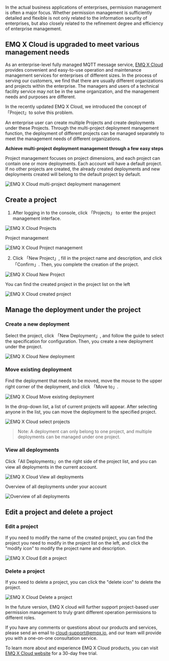 In the actual business applications of enterprises, permission management is often a major focus. Whether permission management is sufficiently detailed and flexible is not only related to the information security of enterprises, but also closely related to the refinement degree and efficiency of enterprise management.

## EMQ X Cloud is upgraded to meet various management needs

As an enterprise-level fully managed MQTT message service, [EMQ X Cloud](https://www.emqx.com/en/cloud) provides convenient and easy-to-use operation and maintenance management services for enterprises of different sizes. In the process of serving our customers, we find that there are usually different organizations and projects within the enterprise. The managers and users of a technical facility service may not be in the same organization, and the management needs and purposes are different.

In the recently updated EMQ X Cloud, we introduced the concept of 「Project」to solve this problem.

An enterprise user can create multiple Projects and create deployments under these Projects. Through the multi-project deployment management function, the deployment of different projects can be managed separately to meet the management needs of different organizations.

**Achieve multi-project deployment management through a few easy steps**

Project management focuses on project dimensions, and each project can contain one or more deployments. Each account will have a default project. If no other projects are created, the already created deployments and new deployments created will belong to the default project by default.

![EMQ X Cloud multi-project deployment management](https://static.emqx.net/images/1f9dbede32d3a47cdb19c30cc9fddd30.png)


## Create a project

1. After logging in to the console, click 「Projects」 to enter the project management interface.

![EMQ X Cloud Projects](https://static.emqx.net/images/74af1d23eee8d074fcd4872ef3228afe.png)

Project management

![EMQ X Cloud Project management](https://static.emqx.net/images/331790a59df59613fa687f856628daff.png)

2. Click 「New Project」, fill in the project name and description, and click 「Confirm」. Then, you complete the creation of the project.

![EMQ X Cloud New Project](https://static.emqx.net/images/7dbcaa7d4817463cada87e60f01ac7df.png)

You can find the created project in the project list on the left

![EMQ X Cloud created project](https://static.emqx.net/images/60160b915801f8497963d062ac9c7b61.png)

 
## Manage the deployment under the project

### Create a new deployment

Select the project, click 「New Deployment」, and follow the guide to select the specification for configuration. Then, you create a new deployment under the project.

![EMQ X Cloud New deployment](https://static.emqx.net/images/1b941706216ae2533061a28418af165b.png)

### Move existing deployment

Find the deployment that needs to be moved, move the mouse to the upper right corner of the deployment, and click 「Move to」.

![EMQ X Cloud Move existing deployment](https://static.emqx.net/images/180963fe2c9340fa9f8736a795f86dc8.png)

In the drop-down list, a list of current projects will appear. After selecting anyone in the list, you can move the deployment to the specified project.

![EMQ X Cloud select projects](https://static.emqx.net/images/bf2073307dae44effaa9cfcd26eb3a5b.png)

> Note: A deployment can only belong to one project, and multiple deployments can be managed under one project.


### View all deployments

Click「All Deployments」on the right side of the project list, and you can view all deployments in the current account.

![EMQ X Cloud View all deployments](https://static.emqx.net/images/86ce6edb2e5ddd1ee68998884fcc462e.png)

Overview of all deployments under your account

![Overview of all deployments](https://static.emqx.net/images/2f5f431fe041d261e09068420b64cd90.png)
 

## Edit a project and delete a project

### Edit a project

If you need to modify the name of the created project, you can find the project you need to modify in the project list on the left, and click the "modify icon" to modify the project name and description.

![EMQ X Cloud Edit a project](https://static.emqx.net/images/7969265c0b6d94bd328244cbecaeeb02.png)

### Delete a project

If you need to delete a project, you can click the "delete icon" to delete the project.

![EMQ X Cloud Delete a project](https://static.emqx.net/images/86d08bd07fc38354922d9343fff69624.png)
 

In the future version, EMQ X cloud will further support project-based user permission management to truly grant different operation permissions to different roles.

If you have any comments or questions about our products and services, please send an email to [cloud-support@emqx.io](mailto:cloud-support@emqx.io), and our team will provide you with a one-on-one consultation service.

To learn more about and experience EMQ X Cloud products, you can visit [EMQ X Cloud website](https://www.emqx.com/en/cloud) for a 30-day free trial.

